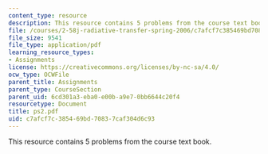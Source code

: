 ```yaml
---
content_type: resource
description: This resource contains 5 problems from the course text book.
file: /courses/2-58j-radiative-transfer-spring-2006/c7afcf7c385469bd70837caf304d6c93_ps2.pdf
file_size: 9541
file_type: application/pdf
learning_resource_types:
- Assignments
license: https://creativecommons.org/licenses/by-nc-sa/4.0/
ocw_type: OCWFile
parent_title: Assignments
parent_type: CourseSection
parent_uid: 6cd301a3-eba0-e00b-a9e7-0bb6644c20f4
resourcetype: Document
title: ps2.pdf
uid: c7afcf7c-3854-69bd-7083-7caf304d6c93
---
```

This resource contains 5 problems from the course text book.